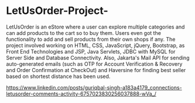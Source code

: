 # LetUsOrder-Project-
LetUsOrder is an eStore where a user can explore multiple categories and can add products to the cart so to buy them. Users even got the functionality to add and sell products from their own shops if any. The project involved working on HTML, CSS, JavaScript, jQuery, Bootstrap, as Front End Technologies and JSP, Java Servlets, JDBC with MySQL for Server Side and Database Connectivity. Also, Jakarta's Mail API for sending auto-generated emails (such as OTP for Account Verification &amp; Recovery and Order Confirmation at CheckOut) and Haversine for finding best seller based on shortest distance has been used.


https://www.linkedin.com/posts/guriqbal-singh-a183a4179_connections-letusorder-comments-activity-6757023830256037888-wVa_/
